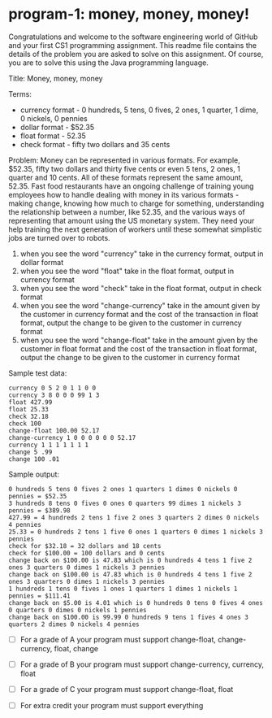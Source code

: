 # program-1: money, money, money!
Congratulations and welcome to the software engineering world of GitHub and your first CS1 programming assignment. This readme file contains the details of the problem you are asked to solve on this assignment. Of course, you are to solve this using the Java programming language. 


Title: Money, money, money

Terms: 
-  currency format - 0 hundreds, 5 tens, 0 fives, 2 ones, 1 quarter, 1 dime, 0 nickels, 0 pennies
-  dollar format - $52.35
-  float format - 52.35
-  check format - fifty two dollars and 35 cents
  
Problem: Money can be represented in various formats. For example, $52.35, fifty two dollars and thirty five cents or even 5 tens, 2 ones, 1 quarter and 10 cents. All of these formats represent the same amount, 52.35. Fast food restaurants have an ongoing challenge of training young employees how to handle dealing with money in its various formats - making change, knowing how much to charge for something, understanding the relationship between a number, like 52.35, and the various ways of representing that amount using the US monetary system. They need your help training the next generation of workers until these somewhat simplistic jobs are turned over to robots. 

1. when you see the word "currency" take in the currency format, output in dollar format
2. when you see the word "float" take in the float format, output in currency format
3. when you see the word "check" take in the float format, output in check format
4. when you see the word "change-currency" take in the amount given by the customer in currency format and the cost of the transaction in float format, output the change to be given to the customer in currency format
5. when you see the word "change-float" take in the amount given by the customer in float format and the cost of the transaction in float format, output the change to be given to the customer in currency format


Sample test data:
```
currency 0 5 2 0 1 1 0 0
currency 3 8 0 0 0 99 1 3
float 427.99
float 25.33
check 32.18
check 100
change-float 100.00 52.17
change-currency 1 0 0 0 0 0 0 52.17
currency 1 1 1 1 1 1 1
change 5 .99
change 100 .01
```

Sample output:
```
0 hundreds 5 tens 0 fives 2 ones 1 quarters 1 dimes 0 nickels 0 pennies = $52.35
3 hundreds 8 tens 0 fives 0 ones 0 quarters 99 dimes 1 nickels 3 pennies = $389.98
427.99 = 4 hundreds 2 tens 1 five 2 ones 3 quarters 2 dimes 0 nickels 4 pennies
25.33 = 0 hundreds 2 tens 1 five 0 ones 1 quarters 0 dimes 1 nickels 3 pennies
check for $32.18 = 32 dollars and 18 cents
check for $100.00 = 100 dollars and 0 cents
change back on $100.00 is 47.83 which is 0 hundreds 4 tens 1 five 2 ones 3 quarters 0 dimes 1 nickels 3 pennies
change back on $100.00 is 47.83 which is 0 hundreds 4 tens 1 five 2 ones 3 quarters 0 dimes 1 nickels 3 pennies
1 hundreds 1 tens 0 fives 1 ones 1 quarters 1 dimes 1 nickels 1 pennies = $111.41
change back on $5.00 is 4.01 which is 0 hundreds 0 tens 0 fives 4 ones 0 quarters 0 dimes 0 nickels 1 pennies
change back on $100.00 is 99.99 0 hundreds 9 tens 1 fives 4 ones 3 quarters 2 dimes 0 nickels 4 pennies
```

- [ ] For a grade of A your program must support change-float, change-currency, float, change
- [ ] For a grade of B your program must support change-currency, currency, float
- [ ] For a grade of C your program must support change-float, float
- [ ] For extra credit your program must support everything

